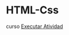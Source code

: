 # HTML-Css
 curso
<a href="https://barbaraleticia250107.github.io/HTML-Css/Exercicos/exe001">Executar Atividad </a>